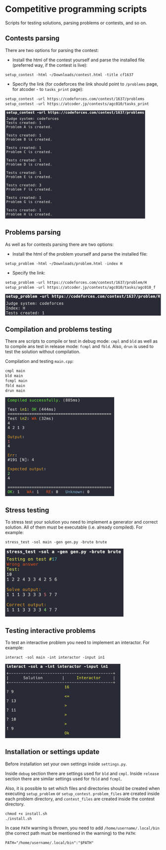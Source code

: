 # Competitive programming scripts

Scripts for testing solutions, parsing problems or contests, and so on.

## Contests parsing

There are two options for parsing the contest:

- Install the html of the contest yourself and parse the installed file (preferred way, if the contest is live):
```shell
setup_contest -html ~/Downloads/contest.html -title cf1637
```
- Specify the link (for codeforces the link should point to `/problems` page, for atcoder - to `tasks_print` page):
```shell
setup_contest -url https://codeforces.com/contest/1637/problems
setup_contest -url https://atcoder.jp/contests/agc010/tasks_print
```
<img src="screenshots/setup_contest.png" height="350px">

## Problems parsing

As well as for contests parsing there are two options:
- Install the html of the problem yourself and parse the installed file:
```shell
setup_problem -html ~/Downloads/problem.html -index H
```
- Specify the link:
```shell
setup_problem -url https://codeforces.com/contest/1637/problem/H
setup_problem -url https://atcoder.jp/contests/agc010/tasks/agc010_f
```
<img src="screenshots/setup_problem.png" height="70px">

## Compilation and problems testing

There are scripts to compile or test in debug mode: `cmpl` and `bld` as well as to compile ans test in release mode: `fcmpl` and `fbld`. Also, `drun` is used to test the solution without compilation.

Compilation and testing `main.cpp`:
```shell
cmpl main
bld main
fcmpl main
fbld main
drun main
```
<img src="screenshots/bld.png" height="320px">

## Stress testing

To stress test your solution you need to implement a generator and correct solution. All of them must be executable (i.e. already compiled). For example:
```shell
stress_test -sol main -gen gen.py -brute brute
```
<img src="screenshots/stress_test.png" height="220px">

## Testing interactive problems

To test an interactive problem you need to implement an interactor. For example:
```shell
interact -sol main -int interactor -input in1
```
<img src="screenshots/interact.png" height="240px">

## Installation or settings update

Before installation set your own settings inside `settings.py`.

Inside `debug` section there are settings used for `bld` and `cmpl`. Inside `release` section there are similar settings used for `fbld` and `fcmpl`.

Also, it is possible to set which files and directories should be created when executing `setup_problem` or `setup_contest`. `problem_files` are created inside each problem directory, and `contest_files` are created inside the contest directory.

```shell
chmod +x install.sh
./install.sh
```

In case `PATH` warning is thrown, you need to add `/home/username/.local/bin` (the correct path must be mentioned in the warning) to the `PATH`:
```shell
PATH="/home/username/.local/bin":"$PATH"
```
